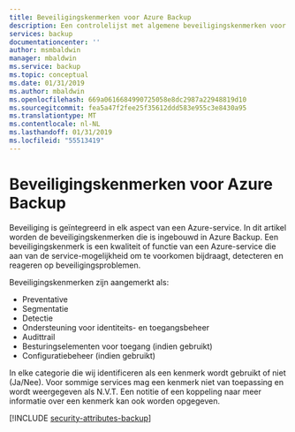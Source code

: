```yaml
---
title: Beveiligingskenmerken voor Azure Backup
description: Een controlelijst met algemene beveiligingskenmerken voor het evalueren van Azure Backup
services: backup
documentationcenter: ''
author: msmbaldwin
manager: mbaldwin
ms.service: backup
ms.topic: conceptual
ms.date: 01/31/2019
ms.author: mbaldwin
ms.openlocfilehash: 669a0616684990725058e8dc2987a22948819d10
ms.sourcegitcommit: fea5a47f2fee25f35612ddd583e955c3e8430a95
ms.translationtype: MT
ms.contentlocale: nl-NL
ms.lasthandoff: 01/31/2019
ms.locfileid: "55513419"
---
```

# <a name="security-attributes-for-azure-backup"></a>Beveiligingskenmerken voor Azure Backup

Beveiliging is geïntegreerd in elk aspect van een Azure-service. In dit artikel worden de beveiligingskenmerken die is ingebouwd in Azure Backup. Een beveiligingskenmerk is een kwaliteit of functie van een Azure-service die aan van de service-mogelijkheid om te voorkomen bijdraagt, detecteren en reageren op beveiligingsproblemen.

Beveiligingskenmerken zijn aangemerkt als:
* Preventative
* Segmentatie
* Detectie
* Ondersteuning voor identiteits- en toegangsbeheer
* Audittrail
* Besturingselementen voor toegang (indien gebruikt)
* Configuratiebeheer (indien gebruikt)

In elke categorie die wij identificeren als een kenmerk wordt gebruikt of niet (Ja/Nee). Voor sommige services mag een kenmerk niet van toepassing en wordt weergegeven als N.V.T. Een notitie of een koppeling naar meer informatie over een kenmerk kan ook worden opgegeven.


[!INCLUDE [security-attributes-backup](../../includes/security-attributes-backup.md)]